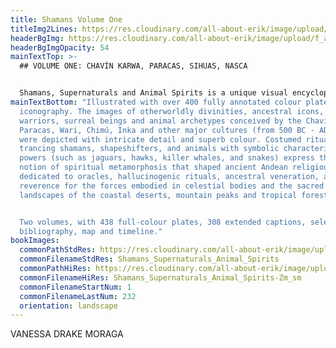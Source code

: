 ```yaml
---
title: Shamans Volume One
titleImg2Lines: https://res.cloudinary.com/all-about-erik/image/upload/f_auto/v1586900042/Publications/4.%20Shamans%20Vol1%20and%20Vol2/title-shamans-white-2lines_ow7pfq.png
headerBgImg: https://res.cloudinary.com/all-about-erik/image/upload/f_auto/v1586900043/Publications/4.%20Shamans%20Vol1%20and%20Vol2/banner-Vol1-p22_qckbtb.jpg
headerBgImgOpacity: 54
mainTextTop: >-
  ## VOLUME ONE: CHAVÍN KARWA, PARACAS, SIHUAS, NASCA


  Shamans, Supernaturals and Animal Spirits is a unique visual encyclopaedia exploring the mythical and shamanic figures represented in the extraordinary textile art of the pre-Columbian civilisations of the Andes. Over a span of 2000 years, textile artists - weavers, embroiderers, painters and dyers - gave vivid 1 form to the multitude of fantastical supernatural personages and animals that populated the imaginations, cosmologies, cultural narratives, and ritual traditions of the ancient Andean peoples.
mainTextBottom: "Illustrated with over 400 fully annotated colour plates, the two-volume set traces the aesthetic and symbolic evolution of this visionary
  iconography. The images of otherworldly divinities, ancestral icons, warlords,
  warriors, surreal beings and animal archetypes conceived by the Chavin,
  Paracas, Wari, Chimú, Inka and other major cultures (from 500 BC - AD 1530)
  were depicted with intricate detail and superb colour. Costumed ritualists,
  trancing shamans, shapeshifters, and animals with symbolic characteristics and
  powers (such as jaguars, hawks, killer whales, and snakes) express the core
  notion of spiritual metamorphosis that shaped ancient Andean religious cults
  dedicated to oracles, hallucinogenic rituals, ancestral veneration, and
  reverence for the forces embodied in celestial bodies and the sacred
  landscapes of the coastal deserts, mountain peaks and tropical forests. \r


  Two volumes, with 438 full-colour plates, 308 extended captions, select
  bibliography, map and timeline."
bookImages:
  commonPathStdRes: https://res.cloudinary.com/all-about-erik/image/upload/v1588289608/Publications/4.%20Shamans%20Vol1%20and%20Vol2/Book%20Images/Vol1%20-%20FullScreen/
  commonFilenameStdRes: Shamans_Supernaturals_Animal_Spirits
  commonPathHiRes: https://res.cloudinary.com/all-about-erik/image/upload/v1588289767/Publications/4.%20Shamans%20Vol1%20and%20Vol2/Book%20Images/Vol1%20-%20Zoomed%20sm/
  commonFilenameHiRes: Shamans_Supernaturals_Animal_Spirits-Zm_sm
  commonFilenameStartNum: 1
  commonFilenameLastNum: 232
  orientation: landscape
---
```

VANESSA DRAKE MORAGA
